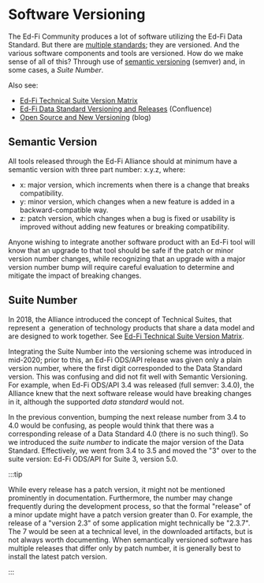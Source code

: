 # Software Versioning

The Ed-Fi Community produces a lot of software utilizing the Ed-Fi Data
Standard. But there are [multiple standards](/reference/data-exchange); they are
versioned. And the various software components and tools are versioned. How do
we make sense of all of this? Through use of
[semantic versioning](https://www.semver.org) (semver) and, in some cases, a
_Suite Number_.

Also see:

* [Ed-Fi Technical Suite Version Matrix](/reference/version-matrix)
* [Ed-Fi Data Standard Versioning and
  Releases](https://edfi.atlassian.net/wiki/spaces/EFDS32/pages/20187665/Ed-Fi+Data+Standard+Versioning+and+Releases)
  (Confluence)
* [Open Source and New
  Versioning](https://www.ed-fi.org/blog/2020/05/open-source-and-new-versioning/)
  (blog)

## Semantic Version

All tools released through the Ed-Fi Alliance should at minimum have a semantic
version with three part number: x.y.z, where:

* x: major version, which increments when there is a change that breaks
  compatibility.
* y: minor version, which changes when a new feature is added in a
  backward-compatible way.
* z: patch version, which changes when a bug is fixed or usability is improved
  without adding new features or breaking compatibility.

Anyone wishing to integrate another software product with an Ed-Fi tool will
know that an upgrade to that tool should be safe if the patch or minor version
number changes, while recognizing that an upgrade with a major version number
bump will require careful evaluation to determine and mitigate the impact of
breaking changes.

## Suite Number

In 2018, the Alliance introduced the concept of Technical Suites, that represent
a  generation of technology products that share a data model and are designed to
work together. See [Ed-Fi Technical Suite Version
Matrix](https://edfi.atlassian.net/wiki/spaces/ETKB/pages/20875825/Ed-Fi+Technical+Suite+Version+Matrix).

Integrating the Suite Number into the versioning scheme was introduced in
mid-2020; prior to this, an Ed-Fi ODS/API release was given only a plain version
number, where the first digit corresponded to the Data Standard version. This
was confusing and did not fit well with Semantic Versioning. For example, when
Ed-Fi ODS/API 3.4 was released (full semver: 3.4.0), the Alliance knew that the
next software release would have breaking changes in it, although the supported
_data standard_ would not.

In the previous convention, bumping the next release number from 3.4 to 4.0
would be confusing, as people would think that there was a corresponding release
of a Data Standard 4.0 (there is no such thing!). So we introduced the _suite
number_ to indicate the major version of the Data Standard. Effectively, we went
from 3.4 to 3.5 and moved the "3" over to the suite version: Ed-Fi ODS/API for
Suite 3, version 5.0.

:::tip

While every release has a patch version, it might not be mentioned prominently
in documentation. Furthermore, the number may change frequently during the
development process, so that the formal "release" of a minor update might have a
patch version greater than 0. For example, the release of a "version 2.3" of
some application might technically be "2.3.7". The 7 would be seen at a
technical level, in the downloaded artifacts, but is not always worth
documenting. When semantically versioned software has multiple releases that
differ only by patch number, it is generally best to install the latest patch
version.

:::
